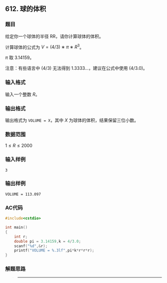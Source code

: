 ##  612. 球的体积

### 题目

给定你一个球体的半径 RR，请你计算球体的体积。

计算球体的公式为 $V=(4/3)∗π∗R^3$。

$π$ 取 $3.14159$。

注意：有些语言中 $(4/3)$ 无法得到 $1.3333…$，建议在公式中使用 $(4/3.0)$。

### 输入格式

输入一个整数 $R$。

### 输出格式

输出格式为 `VOLUME = X`，其中 $X$ 为球体的体积，结果保留三位小数。

### 数据范围

$1≤R≤2000$

### 输入样例

```
3
```

### 输出样例

```
VOLUME = 113.097
```

### AC代码

```c++
#include<cstdio>

int main()
{
    int r;
    double pi = 3.14159,k = 4/3.0;
    scanf("%d",&r);
    printf("VOLUME = %.3lf",pi*k*r*r*r);
}
```

### 解题思路

>****

